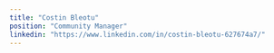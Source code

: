 ```yaml
---
title: "Costin Bleotu"
position: "Community Manager"
linkedin: "https://www.linkedin.com/in/costin-bleotu-627674a7/"
---
```

